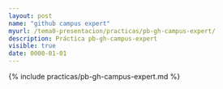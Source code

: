 ```yaml
--- 
layout: post
name: "github campus expert"
myurl: /tema0-presentacion/practicas/pb-gh-campus-expert/
description: Práctica pb-gh-campus-expert
visible: true
date: 0000-01-01
---
```


{% include practicas/pb-gh-campus-expert.md %}
